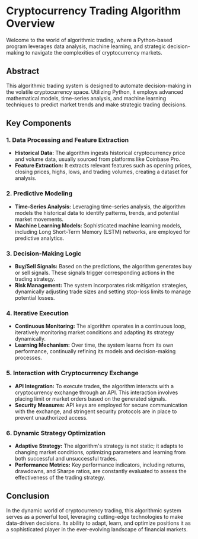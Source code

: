 # Cryptocurrency Trading Algorithm Overview

Welcome to the world of algorithmic trading, where a Python-based program leverages data analysis, machine learning, and strategic decision-making to navigate the complexities of cryptocurrency markets.

## Abstract

This algorithmic trading system is designed to automate decision-making in the volatile cryptocurrency space. Utilizing Python, it employs advanced mathematical models, time-series analysis, and machine learning techniques to predict market trends and make strategic trading decisions.

## Key Components

### 1. Data Processing and Feature Extraction

- **Historical Data:** The algorithm ingests historical cryptocurrency price and volume data, usually sourced from platforms like Coinbase Pro.
- **Feature Extraction:** It extracts relevant features such as opening prices, closing prices, highs, lows, and trading volumes, creating a dataset for analysis.

### 2. Predictive Modeling

- **Time-Series Analysis:** Leveraging time-series analysis, the algorithm models the historical data to identify patterns, trends, and potential market movements.
- **Machine Learning Models:** Sophisticated machine learning models, including Long Short-Term Memory (LSTM) networks, are employed for predictive analytics.

### 3. Decision-Making Logic

- **Buy/Sell Signals:** Based on the predictions, the algorithm generates buy or sell signals. These signals trigger corresponding actions in the trading strategy.
- **Risk Management:** The system incorporates risk mitigation strategies, dynamically adjusting trade sizes and setting stop-loss limits to manage potential losses.

### 4. Iterative Execution

- **Continuous Monitoring:** The algorithm operates in a continuous loop, iteratively monitoring market conditions and adapting its strategy dynamically.
- **Learning Mechanism:** Over time, the system learns from its own performance, continually refining its models and decision-making processes.

### 5. Interaction with Cryptocurrency Exchange

- **API Integration:** To execute trades, the algorithm interacts with a cryptocurrency exchange through an API. This interaction involves placing limit or market orders based on the generated signals.
- **Security Measures:** API keys are employed for secure communication with the exchange, and stringent security protocols are in place to prevent unauthorized access.

### 6. Dynamic Strategy Optimization

- **Adaptive Strategy:** The algorithm's strategy is not static; it adapts to changing market conditions, optimizing parameters and learning from both successful and unsuccessful trades.
- **Performance Metrics:** Key performance indicators, including returns, drawdowns, and Sharpe ratios, are constantly evaluated to assess the effectiveness of the trading strategy.

## Conclusion

In the dynamic world of cryptocurrency trading, this algorithmic system serves as a powerful tool, leveraging cutting-edge technologies to make data-driven decisions. Its ability to adapt, learn, and optimize positions it as a sophisticated player in the ever-evolving landscape of financial markets.


